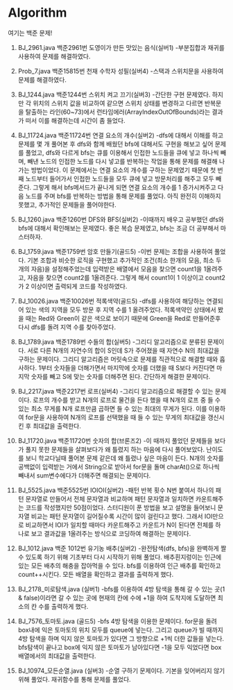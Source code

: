 # Algorithm
여기는 백준 문제!

1. BJ_2961.java 백준2961번 도영이가 만든 맛있는 음식(실버1)
-부분집합과 재귀를 사용하여 문제를 해결하였다.

2. Prob_7.java 백준15815번 천재 수학자 성필(실버4)
-스택과 스위치문을 사용하여 문제를 해결하였다.

3. BJ_1244.java 백준1244번 스위치 켜고 끄기(실버3)
-간단한 구현 문제였다. 하지만 각 위치의 스위치 값을 비교하여 같으면 스위치 상태를 변경하고 다르면 반복문을 탈출하는 라인(60~73)에서 런타임에러(ArrayIndexOutOfBounds)라는 결과가 떠서 이를 해결하는데 시간이 좀 들었다.

4. BJ_11724.java 백준11724번 연결 요소의 개수(실버2)
-dfs에 대해서 이해를 하고 문제를 몇 개 풀어본 후 dfs와 함께 배웠던 bfs에 대해서도 구현을 해보고 싶어 문제를 풀었고, dfs와 다르게 bfs는 큐를 이용해서 인접한 노드들을 큐에 넣고 하나씩 빼며, 빼낸 노드의 인접한 노드를 다시 넣고를 반복하는 작업을 통해 문제를 해결해 나가는 방법이었다. 이 문제에서는 연결 요소의 개수를 구하는 문제였기 때문에 첫 번째 노드부터 들어가서 인접한 노드들을 모두 큐에 넣고 방문처리를 해주고 모두 빼준다. 그렇게 해서 bfs메서드가 끝나게 되면 연결 요소의 개수를 1 증가시켜주고 다음 노드를 주며 bfs를 반복하는 방법을 통해 문제를 풀었다. 아직 완전히 이해하지 못했고, 추가적인 문제들을 풀어야한다.

5. BJ_1260.java 백준1260번 DFS와 BFS(실버2)
-이때까지 배우고 공부했던 dfs와 bfs에 대해서 확인해보는 문제였다. 좋은 복습 문제였고, bfs는 조금 더 공부해서 마스터하자.

6. BJ_1759.java 백준1759번 암호 만들기(골드5)
-이번 문제는 조합을 사용하여 풀었다. 기본 조합과 비슷한 로직을 구현했고 추가적인 조건(최소 한개의 모음, 최소 두개의 자음)을 설정해주었는데 입력받은 배열에서 모음을 찾으면 count1을 1올려주고, 자음을 찾으면 count2를 1올려준다. 그렇게 해서 count1이 1 이상이고 count2가 2 이상이면 출력되게 코드를 작성하였다.

7. BJ_10026.java 백준10026번 적록색약(골드5)
-dfs를 사용하여 해당하는 연결되어 있는 색의 지역을 모두 방문 후 지역 수를 1 올려주었다. 적록색약인 상태에서 봤을 때는 Red와 Green이 같은 색으로 보이기 때문에 Green을 Red로 만들어준후 다시 dfs를 돌려 지역 수를 찾아주었다.

8. BJ_1789.java 백준1789번 수들의 합(실버5)
-그리디 알고리즘으로 분류된 문제이다. 서로 다른 N개의 자연수의 합이 S인데 S가 주어졌을 때 자연수 N의 최대값을 구하는 문제이다. 그리디 알고리즘은 머릿속으로 문제를 직관적으로 해결할 때와 흡사하다. 1부터 숫자들을 더해가면서 마지막에 숫자를 더했을 때 S보다 커진다면 마지막 숫자를 빼고 S에 맞는 숫자를 더해주면 된다. 간단하게 해결한 문제이다.

9. BJ_2217.java 백준2217번 로프(실버4)
-그리디 알고리즘으로 해결할 수 있는 문제이다. 로프의 개수를 받고 N개의 로프로 물건을 든다 했을 때 N개의 로프 중 들 수 있는 최소 무게를 N개 로프만큼 곱하면 들 수 있는 최대의 무게가 된다. 이를 이용하여 for문을 사용하여 N개의 로프를 선택했을 때 들 수 있는 무게의 최대값을 갱신시킨 후 최대값을 출력한다.

10. BJ_11720.java 백준11720번 숫자의 합(브론즈2)
-이 때까지 풀었던 문제들을 보다가 풀지 못한 문제들을 살펴보다가 왜 틀렸지 하는 마음에 다시 풀어보았다. 난이도를 보니 학교다닐때 풀어본 문제 같은데 왜 틀렸나 싶은 마음이 든다. N개의 숫자를 공백없이 입력받는 거에서 String으로 받아서 for문을 돌며 charAt()으로 하나씩 빼내서 sum변수에다가 더해주면 해결되는 문제이다.

11. BJ_5525.java 백준5525번 IOIOI(실버2)
-패턴 반복 횟수 N번 붙여서 하나의 패턴 문자열로 만들어서 전체 문자열과 비교하며 패턴 문자열과 일치하면 카운트해주는 코드를 작성했지만 50점이었다. 스터디원이 푼 방법을 보고 설명을 들어보니 문자열 비교는 패턴 문자열이 길어질수록 시간이 많이 걸린다고 했다. 그래서 IOI만으로 비교하면서 IOI가 일치할 때마다 카운트해주고 카운트가 N이 된다면 전체를 하나로 보고 결과값을 1올려주는 방식으로 코딩하여 해결하는 문제이다.

12. BJ_1012.java 백준 1012번 유기농 배추(실버2)
-완전탐색(dfs, bfs)을 완벽하게 짤 수 있도록 하기 위해 기초부터 다시 시작하기 위해 풀었다. 배추흰지렁이는 인근에 있는 모든 배추의 해충을 잡아먹을 수 있다. bfs를 이용하여 인근 배추를 확인하고 count++시킨다. 모든 배열을 확인하고 결과를 출력하게 했다.

13. BJ_2178_미로탐색.java (실버1)
-bfs를 이용하여 4방 탐색을 통해 갈 수 있는 곳(1 & false)이라면 갈 수 있는 곳에 현재의 칸에 수에 +1을 하여 도착지에 도달하면 최소의 칸 수를 출력하게 했다.

14. BJ_7576_토마토.java (골드5)
-bfs 4방 탐색을 이용한 문제이다. for문을 돌려 box내에 익은 토마토의 위치 모두를 queue에 넣는다. 그리고 queue가 빌 때까지 4방 탐색을 하며 익지 않은 토마토가 있다면 그 방향으로 +1씩 더한 값들을 넣는다. bfs탐색이 끝나고 box에 익지 않은 토마토가 남아있다면 -1을 모두 익었다면 box 배열에서의 최대값을 출력한다.

15. BJ_10974_모든순열.java (실버3)
-순열 구하기 문제이다. 기본을 잊어버리지 않기 위해 풀었다. 재귀함수를 통해 문제를 풀었다.



